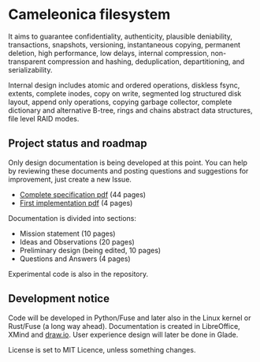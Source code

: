   Cameleonica filesystem
==========================

It aims to guarantee confidentiality, authenticity, plausible deniability, transactions, snapshots, versioning, instantaneous copying, permanent deletion, high performance, low delays, internal compression, non-transparent compression and hashing, deduplication, departitioning, and serializability.

Internal design includes atomic and ordered operations, diskless fsync, extents, complete inodes, copy on write, segmented log structured disk layout, append only operations, copying garbage collector, complete dictionary and alternative B-tree, rings and chains abstract data structures, file level RAID modes. 

  Project status and roadmap
------------------------------

Only design documentation is being developed at this point. You can help by reviewing these documents and posting questions and suggestions for improvement, just create a new Issue.

- [Complete specification pdf](documentation/combined.pdf) (44 pages)
- [First implementation pdf](documentation/implementation2017.pdf) (4 pages)

Documentation is divided into sections:

- Mission statement (10 pages)
- Ideas and Observations (20 pages)
- Preliminary design (being edited, 10 pages)
- Questions and Answers (4 pages)

Experimental code is also in the repository.

  Development notice
----------------------

Code will be developed in Python/Fuse and later also in the Linux kernel or Rust/Fuse (a long way ahead). Documentation is created in LibreOffice, XMind and [draw.io](https://www.draw.io/). User experience design will later be done in Glade.

License is set to MIT Licence, unless something changes.
